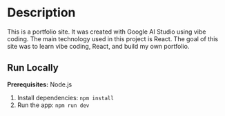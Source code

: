 # Description

This is a portfolio site. It was created with Google AI Studio using vibe coding. The main technology used in this project is React. The goal of this site was to learn vibe coding, React, and build my own portfolio.


## Run Locally

**Prerequisites:**  Node.js


1. Install dependencies:
   `npm install`
2. Run the app:
   `npm run dev`
